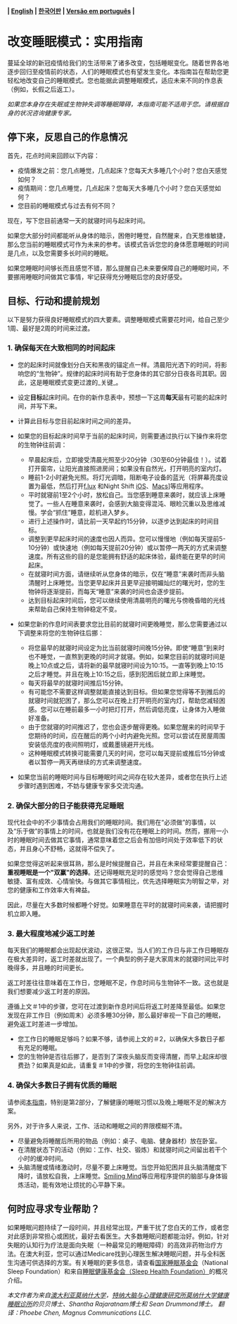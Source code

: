 
**| [English](https://github.com/beisci/SleepInfo/blob/master/sleep_transition.md) | [한국어판](https://github.com/beisci/SleepInfo/blob/master/sleep_transition_kr.md) | [Versão em português](https://github.com/beisci/SleepInfo/blob/master/sleep_transition_pt.md) |**

# 改变睡眠模式：实用指南

蔓延全球的新冠疫情给我们的生活带来了诸多改变，包括睡眠变化。随着世界各地逐步回归至疫情前的状态，人们的睡眠模式也有望发生变化。本指南旨在帮助您更轻松地改变自己的睡眠模式。您也能据此调整睡眠模式，适应未来不同的作息表（例如，长假之后返工）。

_如果您本身存在失眠或生物钟失调等睡眠障碍，本指南可能不适用于您。请根据自身的状况咨询健康专家。_

## 停下来，反思自己的作息情况

首先，花点时间来回顾以下内容：

-   疫情爆发之前：您几点睡觉，几点起床？您每天大多睡几个小时？您白天感觉如何？
-   疫情期间：您几点睡觉，几点起床？您每天大多睡几个小时？您白天感觉如何？
-   您目前的睡眠模式与过去有何不同？

现在，写下您目前通常一天的就寝时间与起床时间。

如果您大部分时间都能听从身体的暗示，困倦时睡觉，自然醒来，白天思维敏捷，那么您当前的睡眠模式可作为未来的参考。该模式告诉您您的身体愿意睡眠的时间是几点，以及您需要多长时间的睡眠。

如果您睡眠时间够长而且感觉不错，那么提醒自己未来要保障自己的睡眠时间，不要挪用睡眠时间做其它事情，牢记获得充分睡眠后您的良好感受。

## 目标、行动和提前规划

以下是努力获得良好睡眠模式的四大要素。调整睡眠模式需要花时间，给自己至少1周、最好是2周的时间来过渡。

### 1. 确保每天在大致相同的时间起床

-   您的起床时间就像划分白天和黑夜的锚定点一样。清晨阳光洒下的时间，将影响您的“生物钟”。规律的起床时间有助于您身体的其它部分日夜各司其职。因此，这是睡眠模式变更过渡的_关键_。
-   设定**目标**起床时间。在你的新作息表中，预想一下这周**每天**最有可能的起床时间，并写下来。
-   计算此目标与您目前起床时间之间的差异。
-   如果您的目标起床时间早于当前的起床时间，则需要通过执行以下操作来将您的生物钟往前调：
	-   早晨起床后，立即接受清晨光照至少20分钟（30至60分钟最佳！）。试着打开窗帘，让阳光直接照进房间；如果没有自然光，打开明亮的室内灯。
	-   睡前1-2小时避免光照。将灯光调暗，阻断电子设备的蓝光（将屏幕亮度设置为最低，然后打开[f.lux](https://justgetflux.com/) 和Night Shift [iOS](https://support.apple.com/en-au/HT207570)、[Macs](https://support.apple.com/en-au/HT207513)]等应用程序。
	-   平时就寝前1至2个小时，放松自己。当您感到睡意来袭时，就应该上床睡觉了。一些人在睡意来袭时，会感到大脑变得混沌、眼睑沉重以及思维减慢。学会“抓住”睡意，趁机进入梦乡。
	-   进行上述操作时，请比前一天早起约15分钟，以逐步达到起床的时间目标。
	-   调整到更早起床时间的速度也因人而异。您可以慢慢地（例如每天提前5-10分钟）或快速地（例如每天提前20分钟）或以暂停一两天的方式来调整速度。所有这些的目的是您能拥有舒适的起床体验，最终能在更早的时间起床。
	-   在就寝时间方面，请继续听从您身体的暗示，仅在“睡意”来袭时而非头脑清醒时上床睡觉。当您更早起床并且更早迎接明媚灿烂的曙光时，您的生物钟将逐渐提前，而每天“睡意”来袭的时间也会逐步提前。
	-   达到目标起床时间后，您可以继续使用清晨明亮的曙光与傍晚昏暗的光线来帮助自己保持生物钟稳定不变。
-   如果您新的作息时间表要求您比目前的就寝时间更晚睡觉，那么您需要通过以下调整来将您的生物钟往后挪：
	-   将您最早的就寝时间设定为比当前就寝时间晚15分钟。即使“睡意”到来时也不睡觉，一直熬到更晚的时间才就寝。例如，如果您目前的就寝时间是晚上10点或之后，请将新的最早就寝时间设为10:15。一直等到晚上10:15之后才睡觉。并且在晚上10:15之后，感到犯困后就立即上床睡觉。
	-   每天将最早的就寝时间推后15分钟。
	-   有可能您不需要这样调整就能直接达到目标。但如果您觉得等不到推后的就寝时间就犯困了，那么您可以在晚上打开明亮的室内灯，帮助您减轻困感。您可以在睡前最多一小时把灯打开，然后调低亮度，让身体为入睡做好准备。
	-   由于您就寝的时间推迟了，您也会逐步醒得更晚。如果您醒来的时间早于您期待的时间，应在醒后的两个小时内避免光照。您可以尝试在房屋周围安装低亮度的夜间照明灯，或戴墨镜避开光线。
	-   这种睡眠模式转换可能需要几天的时间，您可以每天提前或推后15分钟或者以暂停一两天再继续的方式来调整速度。

-   如果您当前的睡眠时间与目标睡眠时间之间存在较大差异，或者您在执行上述步骤时遇到困难，不妨与健康专家多交流沟通。

### 2. 确保大部分的日子能获得充足睡眠

现代社会中的不少事情会占用我们的睡眠时间。我们用在“必须做”的事情，以及“乐于做”的事情上的时间，也就是我们没有花在睡眠上的时间。然而，挪用一小时的睡眠时间去做其它事情，通常意味着您之后会有加倍时间处于效率低下的状态，并且身心不舒畅，这就得不偿失了。

如果您觉得这听起来很耳熟，那么是时候提醒自己，并且在未来经常要提醒自己：**重视睡眠是一个"双赢”的选择**。还记得睡眠充足时的感觉吗？您会觉得自己思维敏捷、富有成效、心情愉快。与做其它事情相比，优先选择睡眠实为明智之举，对您的健康和工作效率大有裨益。

因此，尽量在大多数时候都睡个好觉。如果睡意在平时的就寝时间来袭，请把握时机立即入睡。

### 3. 最大程度地减少返工时差

每天我们的睡眠都会出现起伏波动，这很正常。当人们的工作日与非工作日睡眠存在极大差异时，返工时差就出现了。一个典型的例子是大家周末的就寝时间比平时晚得多，并且睡的时间更长。

返工时差往往意味着在工作日，您睡眠不足，作息时间与生物钟不一致。这也就是我们想要减少返工时差的原因。

遵循上文＃1中的步骤，您可在过渡到新作息时间后将返工时差降至最低。如果您发现在非工作日（例如周末）必须多睡30分钟，那么最好审视一下自己的睡眠，避免返工时差进一步增加。

-   您工作日的睡眠足够吗？如果不够，请参阅上文的＃2，以确保大多数日子都有充足的睡眠。
-   您的生物钟是否往后挪了，是否到了深夜头脑反而变得清醒，而早上起床却很费劲？如果真是如此，请重复＃1中的步骤，将您的生物钟往前调。

### 4. 确保大多数日子拥有优质的睡眠

请参阅[本指南](https://github.com/beisci/SleepInfo/blob/master/sleep_in_isolation.md)，特别是第2部分，了解健康的睡眠习惯以及晚上睡眠不足的解决方案。

另外，对于许多人来说，工作、活动和睡眠之间的界限模糊不清。

-   尽量避免将睡醒后所用的物品（例如：桌子、电脑、健身器材）放在卧室。
-   在清醒状态下的活动（例如：工作、社交、锻炼）和就寝时间之间留出若干个小时的缓冲时间。
-   头脑清醒或情绪激动时，尽量不要上床睡觉。当您开始犯困并且头脑清醒度下降时，请放松自我，上床睡觉。[Smiling Mind](https://www.smilingmind.com.au/)等应用程序提供的脑部与身体锻炼活动，能有效地让烦扰的心平静下来。

## 何时应寻求专业帮助？

如果睡眠问题持续了一段时间，并且经常出现，严重干扰了您白天的工作，或者您对此感到非常担心或困扰，最好去看医生。大多数睡眠问题都能治好。例如，针对失眠的认知行为疗法是面向失眠（一种最常见的睡眠障碍）的高效非药物治疗方法。在澳大利亚，您可以通过Medicare找到心理医生解决睡眠问题，并与全科医生沟通可供选择的方案。有关睡眠的更多信息，请查看[国家睡眠基金会](https://www.sleepfoundation.org/)（National Sleep Foundation）和来自[睡眠健康基金会（Sleep Health Foundation）](https://www.sleephealthfoundation.org.au/fact-sheets.html)的概况介绍。

_本文作者为来自[澳大利亚莫纳什大学](https://www.monash.edu/turner-institute/turner-clinics/healthy-sleep-clinic)，[特纳大脑与心理健康研究所莫纳什大学健康睡眠诊所](https://www.monash.edu/turner-institute)的贝贝博士、Shantha Rajaratnam博士和 Sean Drummond博士。_
_翻译：Phoebe Chen, Magnus Communications LLC._